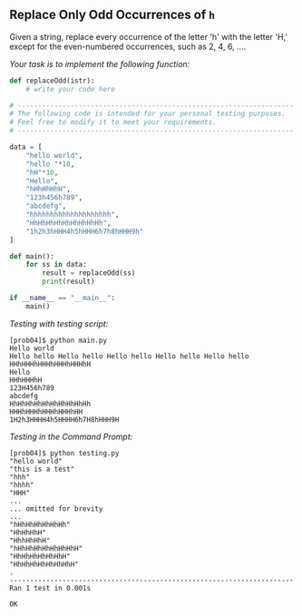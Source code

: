 ## Replace Only Odd Occurrences of `h`

Given a string, replace every occurrence of the letter 'h' with the letter 'H,' except for the even-numbered occurrences, such as 2, 4, 6, ....

*Your task is to implement the following function:*
```python
def replaceOdd(istr):
    # write your code here

# --------------------------------------------------------------------
# The following code is intended for your personal testing purposes. 
# Feel free to modify it to meet your requirements.
# --------------------------------------------------------------------

data = [
    "hello world",
    "hello "*10,
    "hH"*10,
    "Hello",
    "hHhHhHhH",
    "123h456h789",
    "abcdefg",
    "hhhhhhhhhhhhhhhhhhhh",
    "HhHhHhHhHhHhHhHhHh",
    "1h2h3hHHH4h5hHHH6h7h8hHHH9h"
]    

def main():
    for ss in data:
        result = replaceOdd(ss)
        print(result)

if __name__ == "__main__":
    main()
```

*Testing with testing script:*
```shell
[prob04]$ python main.py 
Hello world
Hello hello Hello hello Hello hello Hello hello Hello hello 
HHhHHHhHHHhHHHhHHHhH
Hello
HHhHHHhH
123H456h789
abcdefg
HhHhHhHhHhHhHhHhHhHh
HHHhHHHhHHHhHHHhHH
1H2h3HHHH4h5HHHH6h7H8hHHH9H
```

*Testing in the Command Prompt:*
```shell
[prob04]$ python testing.py 
"hello world"
"this is a test"
"hhh"
"hhhh"
"HHH"
...
... omitted for brevity
...
"hHhHhHhHhHhHh"
"HhHhHhH"
"HhhHhHhH"
"hHhHhHhHhHhHhHhH"
"HhHhHhHhHhHhH"
"HhHhHhHhHhHhHhH"
.
----------------------------------------------------------------------
Ran 1 test in 0.001s

OK
```

